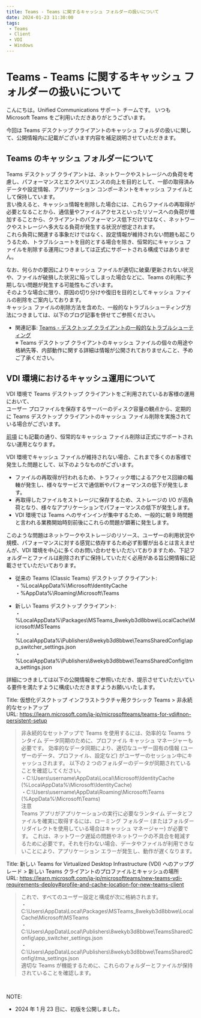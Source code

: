 ```yaml
---
title: Teams - Teams に関するキャッシュ フォルダーの扱いについて
date: 2024-01-23 11:30:00
tags:
 - Teams
 - Client
 - VDI
 - Windows
---
```

# Teams - Teams に関するキャッシュ フォルダーの扱いについて

こんにちは。Unified Communications サポート チームです。
いつも Microsoft Teams をご利用いただきありがとうございます。

今回は Teams デスクトップ クライアントのキャッシュ フォルダの扱いに関して、公開情報内に記載がございます内容を補足説明させていただきます。

## Teams のキャッシュ フォルダーについて
Teams デスクトップ クライアントは、ネットワークやストレージへの負荷を考慮し、パフォーマンスとエクスペリエンスの向上を目的として、一部の取得済みデータや設定情報、アプリケーション コンポーネントをキャッシュ ファイルとして保持しています。  
言い換えると、キャッシュ情報を削除した場合には、これらファイルの再取得が必要となることから、通信量やファイルアクセスといったリソースへの負荷が増加することから、クライアントのパフォーマンス低下だけではなく、ネットワークやストレージへ多大なる負荷が発生する状況が想定されます。  
これら負荷に関連する事象だけではなく、設定情報が維持されない問題も起こりうるため、トラブルシュートを目的とする場合を除き、恒常的にキャッシュ ファイルを削除する運用につきましては正式にサポートされる構成ではありません。  

なお、何らかの要因によりキャッシュ ファイルが適切に破棄/更新されない状況や、ファイルが破損した状況に陥ってしまった場合などに、Teams の利用に予期しない問題が発生する可能性もございます。  
そのような場合に限り、原因の切り分けや復旧を目的としてキャッシュ ファイルの削除をご案内しております。  
キャッシュ ファイルの削除方法を含めた、一般的なトラブルシューティング方法につきましては、以下のブログ記事を併せてご参照ください。  
- 関連記事: [Teams - デスクトップ クライアントの一般的なトラブルシューティング](https://jpucsupport.github.io/blog/teams/Teams%20-%20%E3%83%87%E3%82%B9%E3%82%AF%E3%83%88%E3%83%83%E3%83%97%20%E3%82%AF%E3%83%A9%E3%82%A4%E3%82%A2%E3%83%B3%E3%83%88%E3%81%AE%E4%B8%80%E8%88%AC%E7%9A%84%E3%81%AA%E3%83%88%E3%83%A9%E3%83%96%E3%83%AB%E3%82%B7%E3%83%A5%E3%83%BC%E3%83%86%E3%82%A3%E3%83%B3%E3%82%B0)  
※ Teams デスクトップ クライアントのキャッシュ ファイルの個々の用途や格納先等、内部動作に関する詳細は情報が公開されておりませんこと、予めご了承ください。  

## VDI 環境におけるキャッシュ運用について
VDI 環境で Teams デスクトップ クライアントをご利用されているお客様の運用において、  
ユーザー プロファイルを保存するサーバーのディスク容量の観点から、定期的に Teams デスクトップ クライアントのキャッシュ ファイル削除を実施されている場合がございます。  

[前項](#teams-のキャッシュ-フォルダーについて) にも記載の通り、恒常的なキャッシュ ファイル削除は正式にサポートされない運用となります。  

VDI 環境でキャッシュ ファイルが維持されない場合、これまで多くのお客様で発生した問題として、以下のようなものがございます。  
- ファイルの再取得が行われるため、トラフィック増によるアクセス回線の輻輳が発生し、様々なサービスで通信断やパフォーマンスの低下が発生します。  
- 再取得したファイルをストレージに保存するため、ストレージの I/O が高負荷となり、様々なアプリケーションでパフォーマンスの低下が発生します。  
- VDI 環境では Teams へのサインインが集中するため、一般的に朝 9 時問題と言われる業務開始時刻前後にこれらの問題が顕著に発生します。  

このような問題はネットワークやストレージのリソース、ユーザーの利用状況や規模、パフォーマンスに対する感覚に依存するため必ず影響が出るとは言えませんが、VDI 環境を中心に多くのお問い合わせをいただいておりますため、下記フォルダーとファイルは削除されずに保持していただく必用がある旨公開情報に記載させていただいております。  
 - 従来の Teams (Classic Teams) デスクトップ クライアント:  
  ・%LocalAppData%\Microsoft\IdentityCache  
  ・%AppData%\Roaming\Microsoft\Teams  
  
 - 新しい Teams デスクトップ クライアント:  
  ・%LocalAppData%\Packages\MSTeams_8wekyb3d8bbwe\LocalCache\Microsoft\MSTeams  
  ・%LocalAppData%\Publishers\8wekyb3d8bbwe\TeamsSharedConfig\app_switcher_settings.json  
  ・%LocalAppData%\Publishers\8wekyb3d8bbwe\TeamsSharedConfig\tma_settings.json  

詳細につきましては以下の公開情報をご参照いただき、提示させていただいている要件を満たすように構成いただきますようお願いいたします。

Title: 仮想化デスクトップ インフラストラクチャ用クラシック Teams > 非永続的なセットアップ  
URL: https://learn.microsoft.com/ja-jp/microsoftteams/teams-for-vdi#non-persistent-setup  
> 非永続的なセットアップで Teams を使用するには、効率的な Teams ランタイム データ同期のために、プロファイル キャッシュ マネージャーも必要です。 効率的なデータ同期により、適切なユーザー固有の情報 (ユーザーのデータ、プロファイル、設定など) がユーザーのセッション中にキャッシュされます。 以下の 2 つのフォルダーのデータが同期されていることを確認してください。  
> ・C:\Users\username\AppData\Local\Microsoft\IdentityCache (%LocalAppData%\Microsoft\IdentityCache)  
> ・C:\Users\username\AppData\Roaming\Microsoft\Teams (%AppData%\Microsoft\Teams)  
> 注意  
> Teams アプリがアプリケーションの実行に必要なランタイム データとファイルを確実に取得するには、ローミング フォルダー (またはフォルダー リダイレクトを使用している場合はキャッシュ マネージャー) が必要です。 これは、ネットワーク遅延の問題やネットワークの不具合を軽減するために必要です。それを行わない場合、データやファイルが利用できないことにより、アプリケーション エラーが発生し、動作が遅くなります。  

Title: 新しい Teams for Virtualized Desktop Infrastructure (VDI) へのアップグレード > 新しい Teams クライアントのプロファイルとキャッシュの場所  
URL: https://learn.microsoft.com/ja-jp/microsoftteams/new-teams-vdi-requirements-deploy#profile-and-cache-location-for-new-teams-client  
> これで、すべてのユーザー設定と構成が次に格納されます。  
> ・C:\Users<username>\AppData\Local\Packages\MSTeams_8wekyb3d8bbwe\LocalCache\Microsoft\MSTeams  
> ・C:\Users<username>\AppData\Local\Publishers\8wekyb3d8bbwe\TeamsSharedConfig\app_switcher_settings.json  
> ・C:\Users<username>\AppData\Local\Publishers\8wekyb3d8bbwe\TeamsSharedConfig\tma_settings.json  
> 適切な Teams が機能するために、これらのフォルダーとファイルが保持されていることを確認します。  

<br />

NOTE:  
- 2024 年 1 月 23 日に、初版を公開しました。